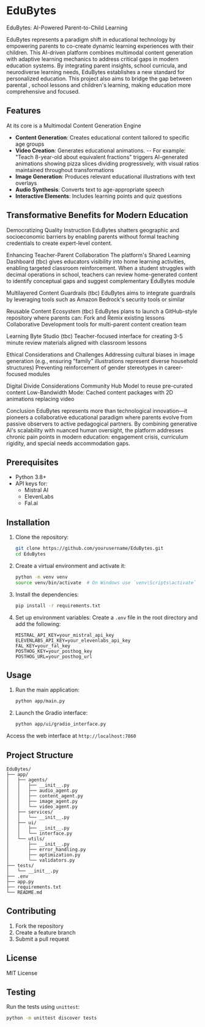 # EduBytes
EduBytes: AI-Powered Parent-to-Child Learning

EduBytes represents a paradigm shift in educational technology by empowering parents to co-create dynamic learning experiences with their children. 
This AI-driven platform combines multimodal content generation with adaptive learning mechanics to address critical gaps in modern education systems. 
By integrating parent insights, school curricula, and neurodiverse learning needs, EduBytes establishes a new standard for personalized education. 
This project also aims to bridge the gap between parental , school lessons and children's learning, making education more comprehensive and focused.

## Features
At its core is a Multimodal Content Generation Engine

- **Content Generation**: Creates educational content tailored to specific age groups
- **Video Creation**: Generates educational animations.
  -- For example: "Teach 8-year-old about equivalent fractions" triggers AI-generated animations showing pizza slices dividing progressively, with visual ratios maintained throughout transformations
- **Image Generation**: Produces relevant educational illustrations with text overlays
- **Audio Synthesis**: Converts text to age-appropriate speech
- **Interactive Elements**: Includes learning points and quiz questions

## Transformative Benefits for Modern Education
Democratizing Quality Instruction
EduBytes shatters geographic and socioeconomic barriers by enabling parents without formal teaching credentials to create expert-level content. 

Enhancing Teacher-Parent Collaboration
The platform's Shared Learning Dashboard (tbc) gives educators visibility into home learning activities, enabling targeted classroom reinforcement. 
When a student struggles with decimal operations in school, teachers can review home-generated content to identify conceptual gaps and suggest complementary EduBytes module

Multilayered Content Guardrails  (tbc)
EduBytes aims to integrate guardrails by leveraging tools such as Amazon Bedrock's security tools or similar 

Reusable Content Ecosystem  (tbc)
EduBytes plans to launch a GitHub-style repository where parents can:
Fork and Remix existing lessons 
Collaborative Development tools for multi-parent content creation team

Learning Byte Studio (tbc)
Teacher-focused interface for creating 3-5 minute review materials aligned with classroom lessons

Ethical Considerations and Challenges
Addressing cultural biases in image generation (e.g., ensuring "family" illustrations represent diverse household structures)
Preventing reinforcement of gender stereotypes in career-focused modules

Digital Divide Considerations
Community Hub Model to reuse pre-curated content 
Low-Bandwidth Mode: Cached content packages with 2D animations replacing video

Conclusion
EduBytes represents more than technological innovation—it pioneers a collaborative educational paradigm where parents evolve from passive observers to active pedagogical partners. 
By combining generative AI's scalability with nuanced human oversight, the platform addresses chronic pain points in modern education: engagement crisis, curriculum rigidity, and special needs accommodation gaps. 

## Prerequisites

- Python 3.8+
- API keys for:
  - Mistral AI
  - ElevenLabs
  - Fal.ai  

## Installation

1. Clone the repository:
    ```sh
    git clone https://github.com/yourusername/EduBytes.git
    cd EduBytes
    ```

2. Create a virtual environment and activate it:
    ```sh
    python -m venv venv
    source venv/bin/activate  # On Windows use `venv\Scripts\activate`
    ```

3. Install the dependencies:
    ```sh
    pip install -r requirements.txt
    ```

4. Set up environment variables:
    Create a `.env` file in the root directory and add the following:
    ```env
    MISTRAL_API_KEY=your_mistral_api_key
    ELEVENLABS_API_KEY=your_elevenlabs_api_key
    FAL_KEY=your_fal_key    
    POSTHOG_KEY=your_posthog_key
    POSTHOG_URL=your_posthog_url
    ```

## Usage

1. Run the main application:
    ```sh
    python app/main.py
    ```

2. Launch the Gradio interface:
    ```sh
    python app/ui/gradio_interface.py
    ```

Access the web interface at `http://localhost:7860`

## Project Structure

```
EduBytes/
├── app/
│   ├── agents/
│   │   ├── __init__.py
│   │   ├── audio_agent.py
│   │   ├── content_agent.py
│   │   ├── image_agent.py
│   │   └── video_agent.py
│   ├── services/
│   │   └── __init__.py
│   ├── ui/
│   │   ├── __init__.py
│   │   └── interface.py
│   └── utils/
│       ├── __init__.py
│       ├── error_handling.py
│       ├── optimization.py
│       └── validators.py
├── tests/
│   └── __init__.py
├── .env
├── app.py
├── requirements.txt
└── README.md
```

## Contributing

1. Fork the repository
2. Create a feature branch
3. Submit a pull request

## License

MIT License

## Testing

Run the tests using `unittest`:
```sh
python -m unittest discover tests
```
